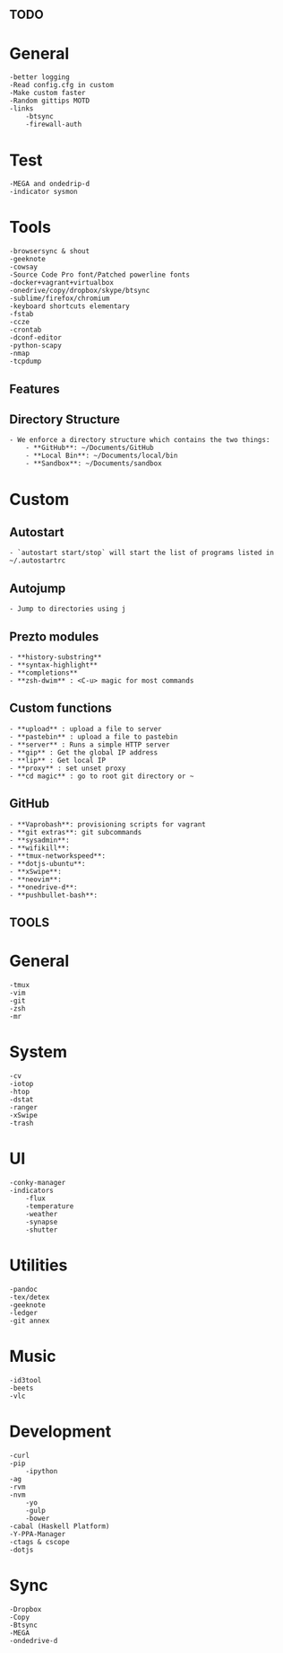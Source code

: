 TODO
-----

# General
    -better logging
    -Read config.cfg in custom
    -Make custom faster
    -Random gittips MOTD
    -links
        -btsync
        -firewall-auth

# Test
    -MEGA and ondedrip-d
    -indicator sysmon

# Tools
    -browsersync & shout
    -geeknote
    -cowsay
    -Source Code Pro font/Patched powerline fonts
    -docker+vagrant+virtualbox
    -onedrive/copy/dropbox/skype/btsync
    -sublime/firefox/chromium
    -keyboard shortcuts elementary
    -fstab
    -ccze
    -crontab
    -dconf-editor
    -python-scapy
    -nmap
    -tcpdump

Features
---------

## Directory Structure
    - We enforce a directory structure which contains the two things:
        - **GitHub**: ~/Documents/GitHub
        - **Local Bin**: ~/Documents/local/bin
        - **Sandbox**: ~/Documents/sandbox

# Custom
## Autostart
    - `autostart start/stop` will start the list of programs listed in ~/.autostartrc

## Autojump
    - Jump to directories using j

## Prezto modules
    - **history-substring**
    - **syntax-highlight**
    - **completions**
    - **zsh-dwim** : <C-u> magic for most commands

## Custom functions
    - **upload** : upload a file to server
    - **pastebin** : upload a file to pastebin
    - **server** : Runs a simple HTTP server
    - **gip** : Get the global IP address
    - **lip** : Get local IP
    - **proxy** : set unset proxy
    - **cd magic** : go to root git directory or ~

## GitHub
    - **Vaprobash**: provisioning scripts for vagrant
    - **git extras**: git subcommands
    - **sysadmin**:
    - **wifikill**:
    - **tmux-networkspeed**:
    - **dotjs-ubuntu**:
    - **xSwipe**:
    - **neovim**:
    - **onedrive-d**:
    - **pushbullet-bash**:

TOOLS
-----

# General
    -tmux
    -vim
    -git
    -zsh
    -mr

# System
    -cv
    -iotop
    -htop
    -dstat
    -ranger
    -xSwipe
    -trash

# UI
    -conky-manager
    -indicators
        -flux
        -temperature
        -weather
        -synapse
        -shutter

# Utilities
    -pandoc
    -tex/detex
    -geeknote
    -ledger
    -git annex

# Music
    -id3tool
    -beets
    -vlc

# Development
    -curl
    -pip
        -ipython
    -ag
    -rvm
    -nvm
        -yo
        -gulp
        -bower
    -cabal (Haskell Platform)
    -Y-PPA-Manager
    -ctags & cscope
    -dotjs

# Sync
    -Dropbox
    -Copy
    -Btsync
    -MEGA
    -ondedrive-d
